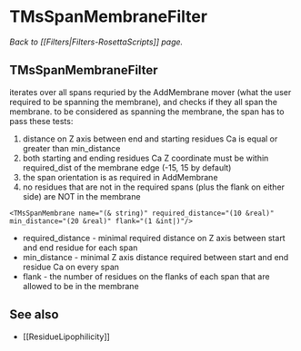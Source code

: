 # TMsSpanMembraneFilter
*Back to [[Filters|Filters-RosettaScripts]] page.*
## TMsSpanMembraneFilter

iterates over all spans requried by the AddMembrane mover (what the user required to be spanning the membrane),
and checks if they all span the membrane. 
to be considered as spanning the membrane, the span has to pass these tests:
1. distance on Z axis between end and starting residues Ca is equal or greater than min_distance
2. both starting and ending residues Ca Z coordinate must be within required_dist of the membrane edge (-15, 15 by default)
3. the span orientation is as required in AddMembrane
4. no residues that are not in the required spans (plus the flank on either side) are NOT in the membrane

```
<TMsSpanMembrane name="(& string)" required_distance="(10 &real)" min_distance="(20 &real)" flank="(1 &int|)"/>
```

- required_distance - minimal required distance on Z axis between start and end residue for each span
- min_distance - minimal Z axis distance required between start and end residue Ca on every span
- flank - the number of residues on the flanks of each span that are allowed to be in the membrane

## See also

* [[ResidueLipophilicity]]
